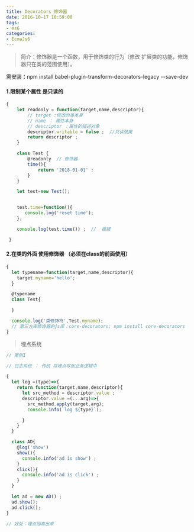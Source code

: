 ```yaml
---
title: Decorators 修饰器
date: 2016-10-17 10:59:00
tags:
- es6
categories:
- EcmaJs6
---
```

>简介：修饰器是一个函数，用于修饰类的行为（修改 扩展类的功能，修饰器只在类的范围使用）。

 需安装：npm install babel-plugin-transform-decorators-legacy --save-dev

#### 1.限制某个属性 是只读的


```javascript
{
 	let readonly = function(target,name,descriptor){
 		// target :修改的类本身
 		// name ： 属性本身
 		// descriptor ：属性的描述对象
 		descriptor.writable = false ;  //只读效果
 		return descriptor ;
 	}

 	class Test {
 		@readonly  // 修饰器
 		time(){
 			return '2018-01-01' ;
 		}
 	}

 	let test=new Test();


  	test.time=function(){
       console.log('reset time');
  	};

 	console.log(test.time()) ;  //  报错

 }
```

<!-- more -->

#### 2.在类的外面 使用修饰器  （必须在class的前面使用）

```javascript
{
  let typename=function(target,name,descriptor){
    target.myname='hello';
  }

  @typename
  class Test{

  }

  console.log('类修饰符',Test.myname);
  // 第三方库修饰器的js库：core-decorators; npm install core-decorators
}
```

> 埋点系统

```javascript
// 案例1

// 日志系统 ： 传统 将埋点写到业务逻辑中

{
  let log =(type)=>{
    return function(target,name,descriptor){
      let src_method = descriptor.value ;
      descriptor.value =(...arg)=>{
        src_method.apply(target,arg);
        console.info(`log ${type}`);

      }
    }
  }

  class AD{
    @log('show')
    show(){
      console.info('ad is show') ;
    }
    click(){
      console.info('ad is click') ;
    }
  }

  let ad = new AD() ;
  ad.show();
  ad.click();
}

// 好处：埋点抽离出来   
```
